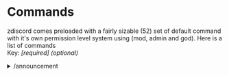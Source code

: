 # Commands

zdiscord comes preloaded with a fairly sizable (52) set of default command with it's own permission level system using (mod, admin and god). Here is a list of commands\
Key: _\[required] (optional)_

<details>

<summary>/announcement</summary>

_\[**mod+**]_

</details>
